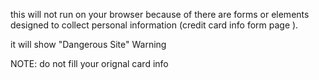 this will not run on your browser because of there are forms or elements designed to collect personal information (credit card info form page ).

it will show "Dangerous Site" Warning

NOTE: do not fill your orignal card info

